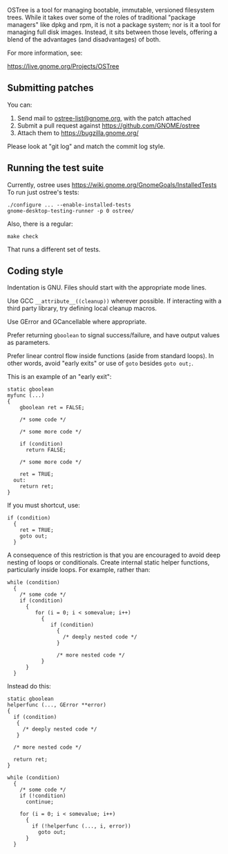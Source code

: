 OSTree is a tool for managing bootable, immutable, versioned
filesystem trees. While it takes over some of the roles of traditional
"package managers" like dpkg and rpm, it is not a package system; nor
is it a tool for managing full disk images. Instead, it sits between
those levels, offering a blend of the advantages (and disadvantages)
of both.

For more information, see:

https://live.gnome.org/Projects/OSTree

Submitting patches
------------------

You can:

 1. Send mail to ostree-list@gnome.org, with the patch attached
 1. Submit a pull request against https://github.com/GNOME/ostree
 1. Attach them to https://bugzilla.gnome.org/

Please look at "git log" and match the commit log style.

Running the test suite
----------------------

Currently, ostree uses https://wiki.gnome.org/GnomeGoals/InstalledTests
To run just ostree's tests:

    ./configure ... --enable-installed-tests
    gnome-desktop-testing-runner -p 0 ostree/

Also, there is a regular:

    make check

That runs a different set of tests.

Coding style
------------

Indentation is GNU.  Files should start with the appropriate mode lines.

Use GCC `__attribute__((cleanup))` wherever possible.  If interacting
with a third party library, try defining local cleanup macros.

Use GError and GCancellable where appropriate.

Prefer returning `gboolean` to signal success/failure, and have output
values as parameters.

Prefer linear control flow inside functions (aside from standard
loops).  In other words, avoid "early exits" or use of `goto` besides
`goto out;`.

This is an example of an "early exit":

    static gboolean
    myfunc (...)
    {
        gboolean ret = FALSE;
    
        /* some code */
    
        /* some more code */
    
        if (condition)
          return FALSE;
    
        /* some more code */
    
        ret = TRUE;
      out:
        return ret;
    }

If you must shortcut, use:

    if (condition)
      {
        ret = TRUE;
        goto out;
      }

A consequence of this restriction is that you are encouraged to avoid
deep nesting of loops or conditionals.  Create internal static helper
functions, particularly inside loops.  For example, rather than:

    while (condition)
      {
        /* some code */
        if (condition)
          {
             for (i = 0; i < somevalue; i++)
               {
                  if (condition)
                    {
                      /* deeply nested code */
                    }
    
                    /* more nested code */
               }
          }
      }

Instead do this:
    
    static gboolean
    helperfunc (..., GError **error)
    {
      if (condition)
       {
         /* deeply nested code */
       }
    
      /* more nested code */
    
      return ret;
    }
    
    while (condition)
      {
        /* some code */
        if (!condition)
          continue;
    
        for (i = 0; i < somevalue; i++)
          {
            if (!helperfunc (..., i, error))
              goto out;
          }
      }
    
